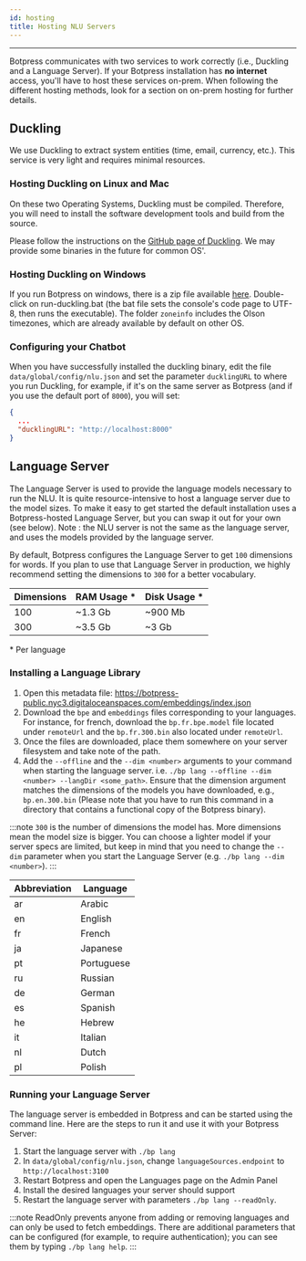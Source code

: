 ```yaml
---
id: hosting
title: Hosting NLU Servers
---
```


--------------------

Botpress communicates with two services to work correctly (i.e., Duckling and a Language Server). If your Botpress installation has **no internet** access, you'll have to host these services on-prem. When following the different hosting methods, look for a section on on-prem hosting for further details.

## Duckling
We use Duckling to extract system entities (time, email, currency, etc.). This service is very light and requires minimal resources.

### Hosting Duckling on **Linux and Mac**
On these two Operating Systems, Duckling must be compiled. Therefore, you will need to install the software development tools and build from the source.

Please follow the instructions on the [GitHub page of Duckling](https://github.com/facebook/duckling). We may provide some binaries in the future for common OS'.

### Hosting Duckling on **Windows**
If you run Botpress on windows, there is a zip file available [here](https://s3.amazonaws.com/botpress-binaries/tools/duckling/duckling-windows.zip).
Double-click on run-duckling.bat (the bat file sets the console's code page to UTF-8, then runs the executable). The folder `zoneinfo` includes the Olson timezones, which are already available by default on other OS.

### Configuring your Chatbot
When you have successfully installed the duckling binary, edit the file `data/global/config/nlu.json` and set the parameter `ducklingURL` to where you run Duckling, for example, if it's on the same server as Botpress (and if you use the default port of `8000`), you will set:

```json
{
  ...
  "ducklingURL": "http://localhost:8000"
}
```

## Language Server

The Language Server is used to provide the language models necessary to run the NLU. It is quite resource-intensive to host a language server due to the model sizes. To make it easy to get started the default installation uses a Botpress-hosted Language Server, but you can swap it out for your own (see below). Note : the NLU server is not the same as the language server, and uses the models provided by the language server. 

By default, Botpress configures the Language Server to get `100` dimensions for words. If you plan to use that Language Server in production, we highly recommend setting the dimensions to `300` for a better vocabulary.

| Dimensions | RAM Usage \* | Disk Usage \* |
| ---------- | ------------ | ------------- |
| 100        | ~1.3 Gb      | ~900 Mb       |
| 300        | ~3.5 Gb      | ~3 Gb         |

\* Per language

### Installing a Language Library
1. Open this metadata file: https://botpress-public.nyc3.digitaloceanspaces.com/embeddings/index.json
2. Download the `bpe` and `embeddings` files corresponding to your languages. For instance, for french, download the `bp.fr.bpe.model` file located under `remoteUrl` and the `bp.fr.300.bin` also located under `remoteUrl`.
3. Once the files are downloaded, place them somewhere on your server filesystem and take note of the path.
4. Add the `--offline` and the `--dim <number>` arguments to your command when starting the language server. i.e. `./bp lang --offline --dim <number> --langDir <some_path>`. Ensure that the dimension argument matches the dimensions of the models you have downloaded, e.g., `bp.en.300.bin` (Please note that you have to run this command in a directory that contains a functional copy of the Botpress binary).

:::note
`300` is the number of dimensions the model has. More dimensions mean the model size is bigger. You can choose a lighter model if your server specs are limited, but keep in mind that you need to change the `--dim` parameter when you start the Language Server (e.g. `./bp lang --dim <number>`).
:::

| Abbreviation | Language   |
| ------------ | ---------- |
| ar           | Arabic     |
| en           | English    |
| fr           | French     |
| ja           | Japanese   |
| pt           | Portuguese |
| ru           | Russian    |
| de           | German     |
| es           | Spanish    |
| he           | Hebrew     |
| it           | Italian    |
| nl           | Dutch      |
| pl           | Polish     |

### Running your Language Server
The language server is embedded in Botpress and can be started using the command line. Here are the steps to run it and use it with your Botpress Server:

1. Start the language server with `./bp lang`
2. In `data/global/config/nlu.json`, change `languageSources.endpoint` to `http://localhost:3100`
3. Restart Botpress and open the Languages page on the Admin Panel
4. Install the desired languages your server should support
5. Restart the language server with parameters `./bp lang --readOnly`.

:::note
ReadOnly prevents anyone from adding or removing languages and can only be used to fetch embeddings. There are additional parameters that can be configured (for example, to require authentication); you can see them by typing `./bp lang help`.
:::
